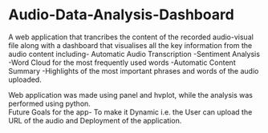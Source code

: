 # Audio-Data-Analysis-Dashboard
A web application that trancribes the content of the recorded audio-visual file along with a dashboard that visualises all the key information from the audio content including- Automatic Audio Transcription
         -Sentiment Analysis
         -Word Cloud for the most frequently used words
         -Automatic Content Summary
         -Highlights of the most important phrases and words of the audio uploaded.
         

Web application was made using panel and hvplot, while the analysis was performed using python.         
Future Goals for the app- To make it Dynamic i.e. the User can upload the URL of the audio and Deployment of the application.
